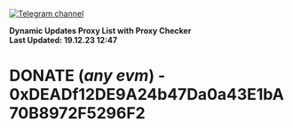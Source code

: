 [![Telegram channel](https://img.shields.io/endpoint?url=https://runkit.io/damiankrawczyk/telegram-badge/branches/master?url=https://t.me/n4z4v0d)](https://t.me/n4z4v0d) 

**Dynamic Updates Proxy List with Proxy Checker**  
**Last Updated: 19.12.23 12:47**

# DONATE (_any evm_) - 0xDEADf12DE9A24b47Da0a43E1bA70B8972F5296F2
